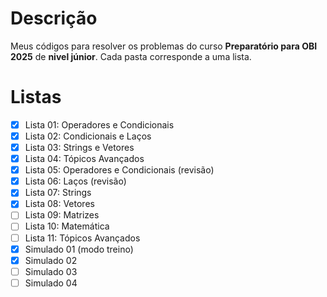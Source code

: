 # Descrição
Meus códigos para resolver os problemas do curso **Preparatório para OBI 2025** de **nivel júnior**. Cada pasta corresponde a uma lista.

# Listas
- [x] Lista 01: Operadores e Condicionais
- [x] Lista 02: Condicionais e Laços
- [x] Lista 03: Strings e Vetores
- [x] Lista 04: Tópicos Avançados
- [x] Lista 05: Operadores e Condicionais (revisão)
- [x] Lista 06: Laços (revisão)
- [x] Lista 07: Strings
- [x] Lista 08: Vetores
- [ ] Lista 09: Matrizes
- [ ] Lista 10: Matemática
- [ ] Lista 11: Tópicos Avançados
- [x] Simulado 01 (modo treino)
- [x] Simulado 02
- [ ] Simulado 03
- [ ] Simulado 04
